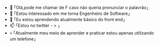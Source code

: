 - 👋 ｢Olá,pode me chamar de F caso não queria pronunciar o palavrão｣
- 👀 ｢Estou interessado em me torna Engenheiro de Software｣
- 🌱 ｢Eu estou aprendendo atualmente básico do front end｣
- 📫 ｢Estou no twitter - > ｣
- 💀 ｢Atualmente meu meio de aprender e praticar estou apenas utilizando um telefone｣
